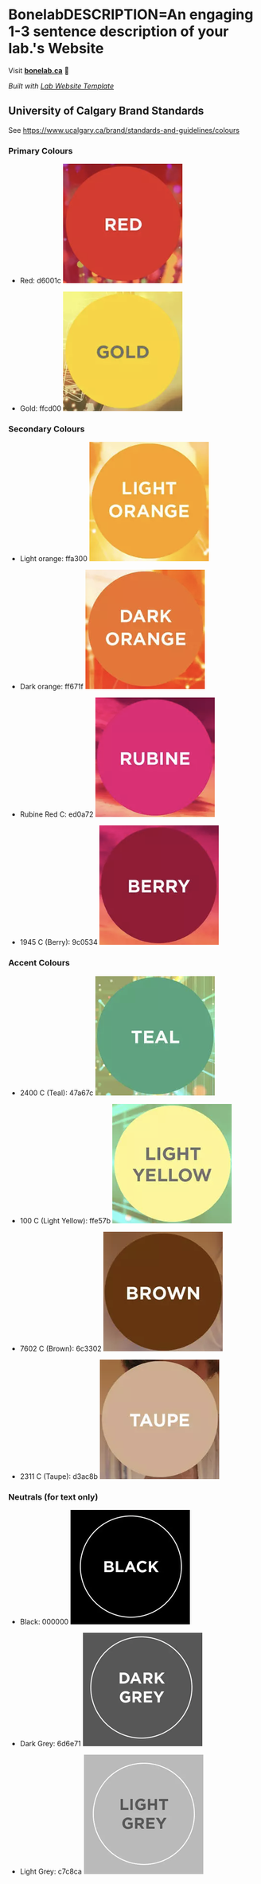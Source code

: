 
# BonelabDESCRIPTION=An engaging 1-3 sentence description of your lab.'s Website

Visit **[bonelab.ca](https://bonelab.ca)** 🚀

_Built with [Lab Website Template](https://greene-lab.gitbook.io/lab-website-template-docs)_

## University of Calgary Brand Standards
See https://www.ucalgary.ca/brand/standards-and-guidelines/colours

### Primary Colours

- Red: d6001c ![](/images/brandstandard/BrandStandardRed.png)

- Gold: ffcd00 ![](/images/brandstandard/BrandStandardGold.png)


### Secondary Colours

- Light orange: ffa300 ![](/images/brandstandard/BrandStandardLightOrange.png)

- Dark orange: ff671f ![](/images/brandstandard/BrandStandardDarkOrange.png)

- Rubine Red C: ed0a72 ![](/images/brandstandard/BrandStandardRubine.png)

- 1945 C (Berry): 9c0534 ![](/images/brandstandard/BrandStandardBerry.png)


### Accent Colours

- 2400 C (Teal): 47a67c ![](/images/brandstandard/BrandStandardTeal.png)

- 100 C (Light Yellow): ffe57b ![](/images/brandstandard/BrandStandardLightYellow.png)

- 7602 C (Brown): 6c3302 ![](/images/brandstandard/BrandStandardBrown.png)

- 2311 C (Taupe): d3ac8b ![](/images/brandstandard/BrandStandardTaupe.png)


### Neutrals (for text only)

- Black: 000000 ![](/images/brandstandard/BrandStandardBlack.png)

- Dark Grey: 6d6e71 ![](/images/brandstandard/BrandStandardDarkGrey.png)

- Light Grey: c7c8ca ![](/images/brandstandard/BrandStandardLightGreg.png)
